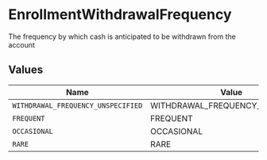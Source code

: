 # EnrollmentWithdrawalFrequency

The frequency by which cash is anticipated to be withdrawn from the account


## Values

| Name                               | Value                              |
| ---------------------------------- | ---------------------------------- |
| `WITHDRAWAL_FREQUENCY_UNSPECIFIED` | WITHDRAWAL_FREQUENCY_UNSPECIFIED   |
| `FREQUENT`                         | FREQUENT                           |
| `OCCASIONAL`                       | OCCASIONAL                         |
| `RARE`                             | RARE                               |